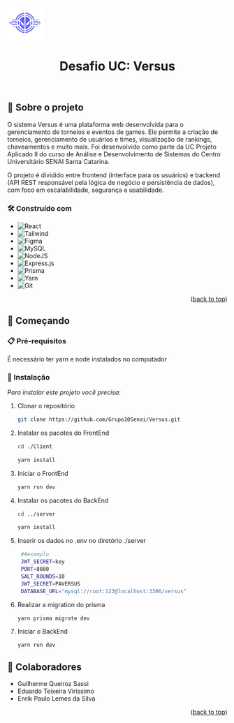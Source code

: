 <a id="readme-top"></a>
  <img src="/client/src/assets/logo.svg" height="80"/>
 <br /> <div align="center"> <h1 align="center">Desafio UC: Versus</h1><br /> </p> </div> <!-- ABOUT THE PROJECT -->
## 📌 Sobre o projeto

O sistema Versus é uma plataforma web desenvolvida para o gerenciamento de torneios e eventos de games. Ele permite a criação de torneios, gerenciamento de usuários e times, visualização de rankings, chaveamentos e muito mais. Foi desenvolvido como parte da UC Projeto Aplicado II do curso de Análise e Desenvolvimento de Sistemas do Centro Universitário SENAI Santa Catarina.

O projeto é dividido entre frontend (interface para os usuários) e backend (API REST responsável pela lógica de negócio e persistência de dados), com foco em escalabilidade, segurança e usabilidade.

###  🛠️ Construído com


* ![React](https://img.shields.io/badge/react-%2320232a.svg?style=for-the-badge&logo=react&logoColor=%2361DAFB)
* ![Tailwind](https://img.shields.io/badge/TailwindCSS-38B2AC?style=for-the-badge&logo=tailwind-css&logoColor=white)
* ![Figma](https://img.shields.io/badge/figma-%23F24E1E.svg?style=for-the-badge&logo=figma&logoColor=white)
* ![MySQL](https://img.shields.io/badge/mysql-4479A1.svg?style=for-the-badge&logo=mysql&logoColor=white)
* ![NodeJS](https://img.shields.io/badge/node.js-6DA55F?style=for-the-badge&logo=node.js&logoColor=white)
* ![Express.js](https://img.shields.io/badge/express.js-%23404d59.svg?style=for-the-badge&logo=express&logoColor=%2361DAFB)
* ![Prisma](https://img.shields.io/badge/Prisma-2D3748?style=for-the-badge&logo=prisma&logoColor=white)
* ![Yarn](https://img.shields.io/badge/Yarn-2C8EBB?style=for-the-badge&logo=yarn&logoColor=white)
* ![Git](https://img.shields.io/badge/GIT-E44C30?style=for-the-badge&logo=git&logoColor=white)
<p align="right">(<a href="#readme-top">back to top</a>)</p>



<!-- GETTING STARTED -->
## 🚀 Começando

### 📋 Pré-requisitos

  É necessário ter yarn e node instalados no computador

### 🔧 Instalação

_Para instalar este projeto você precisa:_

1. Clonar o repositório
   ```sh
   git clone https://github.com/Grupo10Senai/Versus.git
   ```
2. Instalar os pacotes do FrontEnd
   ```sh
   cd ./Client 
   ```
   ```sh
   yarn install
   ```
3. Iniciar o FrontEnd
   ```sh
   yarn run dev 
   ```
4. Instalar os pacotes do BackEnd
   ```sh
   cd ../server 
   ```
   ```sh
   yarn install
   ```
5. Inserir os dados no .env no diretório ./server
   ```sh
    ##exemplo
    JWT_SECRET=key
    PORT=8080
    SALT_ROUNDS=10
    JWT_SECRET=PAVERSUS
    DATABASE_URL="mysql://root:123@localhost:3306/versus"
   ```
6. Realizar a migration do prisma
   ```sh
   yarn prisma migrate dev
   ```
7. Iniciar o BackEnd
   ```sh
   yarn run dev 
   ```
## 💬 Colaboradores


* Guilherme Queiroz Sassi
* Eduardo Teixeira Virissimo
* Enrik Paulo Lemes da Silva



<p align="right">(<a href="#readme-top">back to top</a>)</p>


